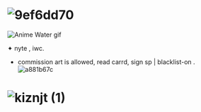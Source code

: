 # ![9ef6dd70](https://github.com/user-attachments/assets/de37a025-ba4c-4c9c-95f5-c8c8fb9c8455)

![Anime Water gif](https://github.com/user-attachments/assets/a233d45c-4099-4a4c-bf31-8ae2914896fa)
         
✦ nyte , iwc. 
- commission art is allowed, read carrd, sign sp | blacklist-on . ![a881b67c](https://github.com/user-attachments/assets/59428907-23fe-4eae-8559-9515c592a9d2)

#     ![kiznjt (1)](https://github.com/user-attachments/assets/4dde3311-bfcf-46a3-9271-dbaf585a97d6)
